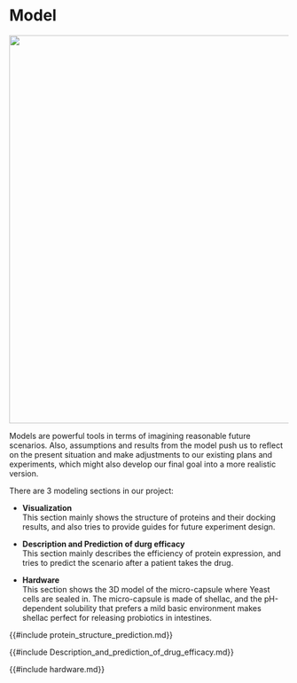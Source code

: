 <div class="flex items-center justify-center">
    <h1 class="h1-bg">Model</h1>
    <img src="https://static.igem.wiki/teams/4161/wiki/model-bg.png
    "width="700" />
</div>

Models are powerful tools in terms of imagining reasonable future scenarios. Also,
assumptions and results from the model push us to reflect on the present situation
and make adjustments to our existing plans and experiments, which might also develop
our final goal into a more realistic version.

There are 3 modeling sections in our project:

- **Visualization**\
  This section mainly shows the structure of proteins and their docking results,
  and also tries to provide guides for future experiment design.

- **Description and Prediction of durg efficacy**\
  This section mainly describes the efficiency of protein expression, and tries to
  predict the scenario after a patient
  takes the drug.

- **Hardware**\
  This section shows the 3D model of the micro-capsule where Yeast cells are sealed in.
  The micro-capsule is made of shellac, and the pH-dependent solubility that
  prefers a mild basic environment makes shellac perfect for
  releasing probiotics in intestines.


{{#include protein_structure_prediction.md}}

{{#include Description_and_prediction_of_drug_efficacy.md}}

{{#include hardware.md}}

